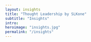 ```yaml
---
layout: insights
title: "Thought Leadership by SLKone"
subtitle: "Insights"
intro:
heroimage: "insights.jpg"
permalink: "/insights"
---
```

